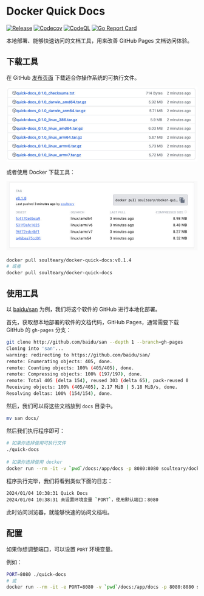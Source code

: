 # Docker Quick Docs

[![Release](https://github.com/soulteary/docker-quick-docs/actions/workflows/release.yaml/badge.svg)](https://github.com/soulteary/docker-quick-docs/actions/workflows/release.yaml) [![Codecov](https://github.com/soulteary/docker-quick-docs/actions/workflows/codecov.yml/badge.svg)](https://github.com/soulteary/docker-quick-docs/actions/workflows/codecov.yml) [![CodeQL](https://github.com/soulteary/docker-quick-docs/actions/workflows/codeql.yml/badge.svg)](https://github.com/soulteary/docker-quick-docs/actions/workflows/codeql.yml) [![Go Report Card](https://goreportcard.com/badge/github.com/soulteary/docker-quick-docs)](https://goreportcard.com/report/github.com/soulteary/docker-quick-docs)

本地部署、能够快速访问的文档工具，用来改善 GitHub Pages 文档访问体验。

## 下载工具

在 GitHub [发布页面](https://github.com/soulteary/docker-quick-docs/releases) 下载适合你操作系统的可执行文件。

![](.github/assets.jpg)

或者使用 Docker 下载工具：

![](.github/dockerhub.jpg)

```bash
docker pull soulteary/docker-quick-docs:v0.1.4
# 或者
docker pull soulteary/docker-quick-docs
```

## 使用工具

以 [baidu/san](http://github.com/baidu/san) 为例，我们将这个软件的 GitHub 进行本地化部署。

首先，获取想本地部署的软件的文档代码，GitHub Pages，通常需要下载 GitHub 的 `gh-pages` 分支：

```bash
git clone http://github.com/baidu/san --depth 1 --branch=gh-pages
Cloning into 'san'...
warning: redirecting to https://github.com/baidu/san/
remote: Enumerating objects: 405, done.
remote: Counting objects: 100% (405/405), done.
remote: Compressing objects: 100% (197/197), done.
remote: Total 405 (delta 154), reused 303 (delta 65), pack-reused 0
Receiving objects: 100% (405/405), 2.17 MiB | 5.18 MiB/s, done.
Resolving deltas: 100% (154/154), done.
```

然后，我们可以将这些文档放到 `docs` 目录中。

```bash
mv san docs/
```

然后我们执行程序即可：

```bash
# 如果你选择使用可执行文件
./quick-docs

# 如果你选择使用 docker
docker run --rm -it -v `pwd`/docs:/app/docs -p 8080:8080 soulteary/docker-quick-docs:v0.1.4
```

程序执行完毕，我们将看到类似下面的日志：

```bash
2024/01/04 10:38:31 Quick Docs
2024/01/04 10:38:31 未设置环境变量 `PORT`，使用默认端口：8080
```

此时访问浏览器，就能够快速的访问文档啦。

## 配置

如果你想调整端口，可以设置 `PORT` 环境变量。

例如：

```bash
PORT=8080 ./quick-docs
# 或
docker run --rm -it -e PORT=8080 -v `pwd`/docs:/app/docs -p 8080:8080 soulteary/docker-quick-docs:v0.1.4
```
